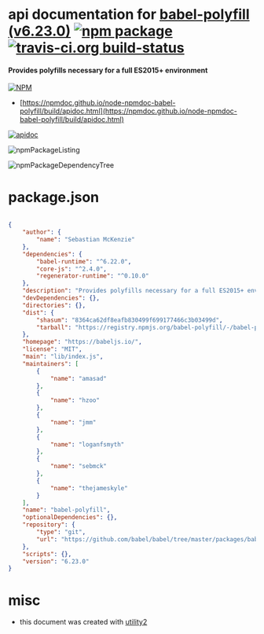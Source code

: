 # api documentation for  [babel-polyfill (v6.23.0)](https://babeljs.io/)  [![npm package](https://img.shields.io/npm/v/npmdoc-babel-polyfill.svg?style=flat-square)](https://www.npmjs.org/package/npmdoc-babel-polyfill) [![travis-ci.org build-status](https://api.travis-ci.org/npmdoc/node-npmdoc-babel-polyfill.svg)](https://travis-ci.org/npmdoc/node-npmdoc-babel-polyfill)
#### Provides polyfills necessary for a full ES2015+ environment

[![NPM](https://nodei.co/npm/babel-polyfill.png?downloads=true&downloadRank=true&stars=true)](https://www.npmjs.com/package/babel-polyfill)

- [https://npmdoc.github.io/node-npmdoc-babel-polyfill/build/apidoc.html](https://npmdoc.github.io/node-npmdoc-babel-polyfill/build/apidoc.html)

[![apidoc](https://npmdoc.github.io/node-npmdoc-babel-polyfill/build/screenCapture.buildCi.browser.%252Ftmp%252Fbuild%252Fapidoc.html.png)](https://npmdoc.github.io/node-npmdoc-babel-polyfill/build/apidoc.html)

![npmPackageListing](https://npmdoc.github.io/node-npmdoc-babel-polyfill/build/screenCapture.npmPackageListing.svg)

![npmPackageDependencyTree](https://npmdoc.github.io/node-npmdoc-babel-polyfill/build/screenCapture.npmPackageDependencyTree.svg)



# package.json

```json

{
    "author": {
        "name": "Sebastian McKenzie"
    },
    "dependencies": {
        "babel-runtime": "^6.22.0",
        "core-js": "^2.4.0",
        "regenerator-runtime": "^0.10.0"
    },
    "description": "Provides polyfills necessary for a full ES2015+ environment",
    "devDependencies": {},
    "directories": {},
    "dist": {
        "shasum": "8364ca62df8eafb830499f699177466c3b03499d",
        "tarball": "https://registry.npmjs.org/babel-polyfill/-/babel-polyfill-6.23.0.tgz"
    },
    "homepage": "https://babeljs.io/",
    "license": "MIT",
    "main": "lib/index.js",
    "maintainers": [
        {
            "name": "amasad"
        },
        {
            "name": "hzoo"
        },
        {
            "name": "jmm"
        },
        {
            "name": "loganfsmyth"
        },
        {
            "name": "sebmck"
        },
        {
            "name": "thejameskyle"
        }
    ],
    "name": "babel-polyfill",
    "optionalDependencies": {},
    "repository": {
        "type": "git",
        "url": "https://github.com/babel/babel/tree/master/packages/babel-polyfill"
    },
    "scripts": {},
    "version": "6.23.0"
}
```



# misc
- this document was created with [utility2](https://github.com/kaizhu256/node-utility2)
